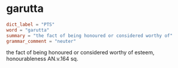 # garutta

``` toml
dict_label = "PTS"
word = "garutta"
summary = "the fact of being honoured or considered worthy of"
grammar_comment = "neuter"
```

the fact of being honoured or considered worthy of esteem, honourableness AN.v.164 sq.

